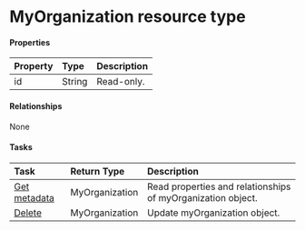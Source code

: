 # MyOrganization resource type



#### Properties
| Property	   | Type	|Description|
|:---------------|:--------|:----------|
|id|String| Read-only.|

#### Relationships
None


#### Tasks

| Task		   | Return Type	|Description|
|:---------------|:--------|:----------|
|[Get metadata](../api/myorganization_get.md) | MyOrganization |Read properties and relationships of myOrganization object.|
|[Delete](../api/myorganization_delete.md) | MyOrganization	|Update myOrganization object. |
